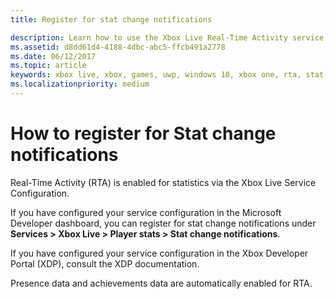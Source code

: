 ```yaml
---
title: Register for stat change notifications

description: Learn how to use the Xbox Live Real-Time Activity service to register for player stat change notifications.
ms.assetid: d8dd61d4-4188-4dbc-abc5-ffcb491a2778
ms.date: 06/12/2017
ms.topic: article
keywords: xbox live, xbox, games, uwp, windows 10, xbox one, rta, stat, notifications
ms.localizationpriority: medium
---
```

# How to register for Stat change notifications

Real-Time Activity (RTA) is enabled for statistics via the Xbox Live Service Configuration.

If you have configured your service configuration in the Microsoft Developer dashboard, you can register for stat change notifications under **Services > Xbox Live > Player stats > Stat change notifications**.

 If you have configured your service configuration in the Xbox Developer Portal (XDP), consult the XDP documentation.

 Presence data and achievements data are automatically enabled for RTA.
